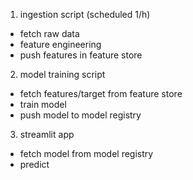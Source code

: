 1. ingestion script (scheduled 1/h)
- fetch raw data
- feature engineering
- push features in feature store

2. model training script
- fetch features/target from feature store
- train model
- push model to model registry

3. streamlit app
- fetch model from model registry
- predict
